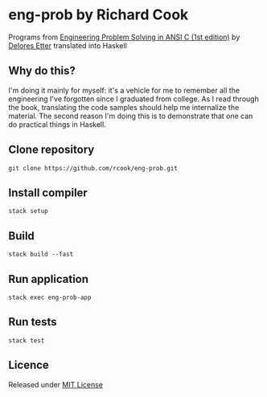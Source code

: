 # eng-prob by Richard Cook

Programs from [Engineering Problem Solving in ANSI C (1st edition)][eng-prob-c] by [Delores Etter][delores-etter] translated into Haskell

## Why do this?

I'm doing it mainly for myself: it's a vehicle for me to remember all the engineering I've forgotten since I graduated from college. As I read through the book, translating the code samples should help me internalize the material. The second reason I'm doing this is to demonstrate that one can do practical things in Haskell.

## Clone repository

```
git clone https://github.com/rcook/eng-prob.git
```

## Install compiler

```
stack setup
```

## Build

```
stack build --fast
```

## Run application

```
stack exec eng-prob-app
```

## Run tests

```
stack test
```

## Licence

Released under [MIT License][licence]

[delores-etter]: https://en.wikipedia.org/wiki/Delores_M._Etter
[eng-prob-c]: https://www.amazon.com/Engineering-Problem-Solving-ANSI-Fundamental/dp/0130616079
[licence]: LICENSE
